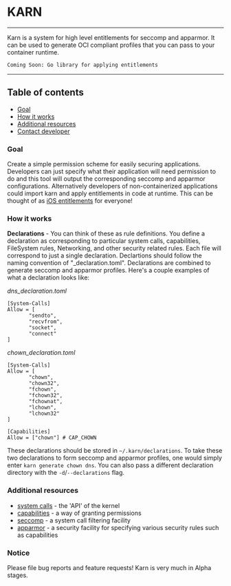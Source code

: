 # KARN
----

Karn is a system for high level entitlements for seccomp and apparmor. It can be used to generate OCI compliant profiles that you can pass to your container runtime. 

`Coming Soon: Go library for applying entitlements`

----

## Table of contents
  
  * [Goal](#user-content-goal)
  * [How it works](#how-it-works)
  * [Additional resources](#additional-resources)
  * [Contact developer](#contact-developer)

### Goal 

Create a simple permission scheme for easily securing applications. Developers can just specify what their application will need permission to do and this tool will output the corresponding seccomp and apparmor configurations. Alternatively developers of non-containerized applications could import karn and apply entitlements in code at runtime. This can be thought of as [iOS entitlements](https://developer.apple.com/library/content/documentation/Miscellaneous/Reference/EntitlementKeyReference/Chapters/AboutEntitlements.html) for everyone! 

### How it works

**Declarations** - You can think of these as rule definitions. You define a declaration as corresponding to particular system calls, capabilities, FileSystem rules, Networking, and other security related rules. Each file will correspond to just a single declaration. Declartions should follow the naming convention of "<name>_declaration.toml". Declarations are combined to generate seccomp and apparmor profiles. Here's a couple examples of what a declaration looks like:
 
_dns\_declaration.toml_
 ```
[System-Calls]
Allow = [
        "sendto",
        "recvfrom",
        "socket",
        "connect"
]
 ```

_chown_declaration.toml_
 ```
[System-Calls]
Allow = [
        "chown",
        "chown32",
        "fchown",
        "fchown32",
        "fchownat",
        "lchown",
        "lchown32"
]

[Capabilities]
Allow = ["chown"] # CAP_CHOWN
```

These declarations should be stored in `~/.karn/declarations`. To take these two declarations to form seccomp and apparmor profiles, one would simply enter `karn generate chown dns`. You can also pass a different declaration directory with the `-d`/`--declarations` flag.

### Additional resources

- [system calls](http://man7.org/linux/man-pages/man2/syscalls.2.html) - the 'API' of the kernel
- [capabilities](http://man7.org/linux/man-pages/man7/capabilities.7.html) - a way of granting permissions
- [seccomp](http://man7.org/linux/man-pages/man2/seccomp.2.html) -  a system call filtering facility 
- [apparmor](http://wiki.apparmor.net/index.php/Main_Page) - a security facility for specifying various security rules such as capabilities

### Notice
Please file bug reports and feature requests! Karn is very much in Alpha stages.
